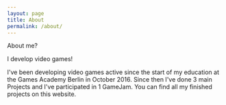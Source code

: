 ```yaml
---
layout: page
title: About
permalink: /about/
---
```


About me?

I develop video games!

I've been developing video games active since the start of my education at the Games Academy Berlin in October 2016.
Since then I've done 3 main Projects and I've participated in 1 GameJam. You can find all my finished projects on this website.
